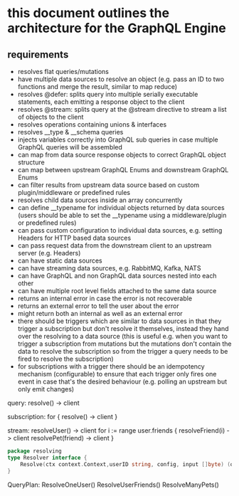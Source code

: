 # this document outlines the architecture for the GraphQL Engine

## requirements

- resolves flat queries/mutations
- have multiple data sources to resolve an object (e.g. pass an ID to two functions and merge the result, similar to map reduce)
- resolves @defer: splits query into multiple serially executable statements, each emitting a response object to the client
- resolves @stream: splits query at the @stream directive to stream a list of objects to the client
- resolves operations containing unions & interfaces
- resolves __type & __schema queries
- injects variables correctly into GraphQL sub queries in case multiple GraphQL queries will be assembled
- can map from data source response objects to correct GraphQL object structure
- can map between upstream GraphQL Enums and downstream GraphQL Enums
- can filter results from upstream data source based on custom plugin/middleware or predefined rules
- resolves child data sources inside an array concurrently
- can define __typename for individual objects returned by data sources (users should be able to set the __typename using a middleware/plugin or predefined rules)
- can pass custom configuration to individual data sources, e.g. setting Headers for HTTP based data sources
- can pass request data from the downstream client to an upstream server (e.g. Headers)
- can have static data sources
- can have streaming data sources, e.g. RabbitMQ, Kafka, NATS
- can have GraphQL and non GraphQL data sources nested into each other
- can have multiple root level fields attached to the same data source
- returns an internal error in case the error is not recoverable
- returns an external error to tell the user about the error
- might return both an internal as well as an external error
- there should be triggers which are similar to data sources in that they trigger a subscription but don't resolve it themselves, instead they hand over the resolving to a data source (this is useful e.g. when you want to trigger a subscription from mutations but the mutations don't contain the data to resolve the subscription so from the trigger a query needs to be fired to resolve the subscription)
- for subscriptions with a trigger there should be an idempotency mechanism (configurable) to ensure that each trigger only fires one event in case that's the desired behaviour (e.g. polling an upstream but only emit changes)

query:
resolve() -> client

subscription:
for {
    resolve() -> client
}

stream:
resolveUser() -> client
for i := range user.friends {
    resolveFriend(i) -> client
    resolvePet(friend) -> client
}


```go
package resolving
type Resolver interface {
	Resolve(ctx context.Context,userID string, config, input []byte) (output []byte, err error)
}
```

QueryPlan:
    ResolveOneUser()
    ResolveUserFriends()
    ResolveManyPets()